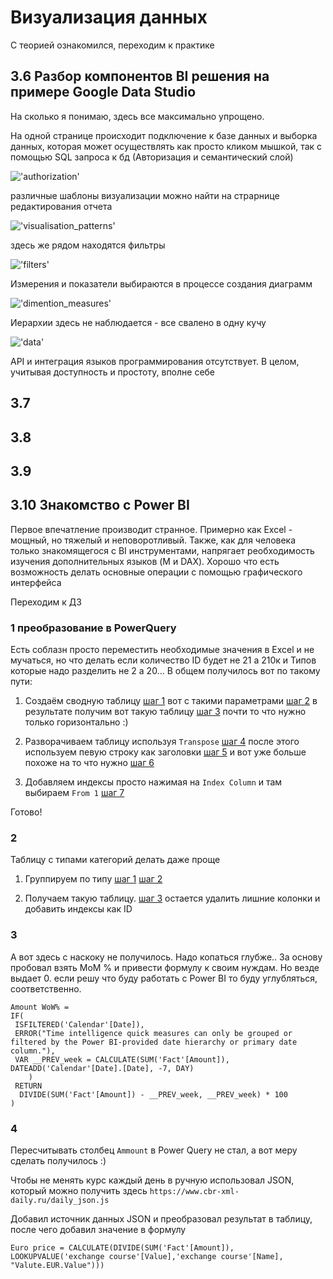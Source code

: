 # Визуализация данных

С теорией ознакомился, переходим к практике

## 3.6 Разбор компонентов BI решения на примере Google Data Studio

На сколько я понимаю, здесь все максимально упрощено.

На одной странице происходит подключение к базе данных и выборка данных, которая может осуществлять как просто кликом мышкой, так  с помощью SQL запроса к бд (Авторизация и семантический слой)

!['authorization'](./img/3.6_BI_auth_and_conn.JPG)

различные шаблоны визуализации можно найти на страрнице редактирования отчета

!['visualisation_patterns'](./img/3.6_BI_groph_types.JPG)

здесь же рядом находятся фильтры

!['filters'](./img/3.6_BI_filters.JPG)

Измерения и показатели выбираются в процессе создания диаграмм

!['dimention_measures'](./img/3.6_BI_mesures.JPG)

Иерархии здесь не наблюдается - все свалено в одну кучу

!['data'](./img/3.6_BI_data.JPG)

API и интеграция языков программирования отсутствует.
В целом, учитывая доступность и простоту, вполне себе

## 3.7

## 3.8

## 3.9

## 3.10 Знакомство с Power BI

Первое впечатление производит странное. Примерно как Excel - мощный, но тяжелый и неповоротливый. Также, как для человека только знакомящегося с BI инструментами, напрягает реобходимость изучения дополнительных языков (M и DAX). Хорошо что есть возможность делать основные операции с помощью графического интерфейса

Переходим к ДЗ

### 1 преобразование в PowerQuery

Есть соблазн просто переместить необходимые значения в Excel и не мучаться, но что делать если количество ID будет не 21 а 210к и Типов которые надо разделить не 2 а 20...
В общем получилось вот по такому пути:

1. Создаём сводную таблицу
[шаг 1](./img/3.10.1.01.JPG)
вот с такими параметрами
[шаг 2](./img/3.10.1.02.JPG)
в результате получим вот такую таблицу
[шаг 3](./img/3.10.1.03.JPG)
почти то что нужно только горизонтально :)

2. Разворачиваем таблицу используя `Transpose`
[шаг 4](./img/3.10.1.04.JPG)
после этого используем певую строку как заголовки
[шаг 5](./img/3.10.1.05.JPG)
и вот уже больше похоже на то что нужно
[шаг 6](./img/3.10.1.06.JPG)

3. Добавляем индексы просто нажимая на `Index Column` и там выбираем `From 1`
[шаг 7](./img/3.10.1.07.JPG)

Готово!

### 2

Таблицу с типами категорий делать даже проще

1. Группируем по типу
[шаг 1](./img/3.10.2.01.JPG)
[шаг 2](./img/3.10.2.02.JPG)

2. Получаем такую таблицу.
[шаг 3](./img/3.10.2.03.JPG)
остается удалить лишние колонки и добавить индексы как ID

### 3

А вот здесь с наскоку не получилось. Надо копаться глубже..
За основу пробовал взять MoM % и привести формулу к своим нуждам. Но везде выдает 0.
если решу что буду работать с Power BI то буду углубляться, соответственно.

```DAX
Amount WoW% = 
IF(
 ISFILTERED('Calendar'[Date]),
 ERROR("Time intelligence quick measures can only be grouped or filtered by the Power BI-provided date hierarchy or primary date column."),
 VAR __PREV_week = CALCULATE(SUM('Fact'[Amount]), DATEADD('Calendar'[Date].[Date], -7, DAY)
    )
 RETURN
  DIVIDE(SUM('Fact'[Amount]) - __PREV_week, __PREV_week) * 100
)
```

### 4

Пересчитывать столбец `Ammount` в Power Query не стал, а вот меру сделать получилось :)

Чтобы не менять курс каждый день в ручную использовал JSON, который можно получить здесь `https://www.cbr-xml-daily.ru/daily_json.js`

Добавил источник данных JSON и преобразовал результат в таблицу, после чего добавил значение в формулу

```DAX
Euro price = CALCULATE(DIVIDE(SUM('Fact'[Amount]), LOOKUPVALUE('exchange course'[Value],'exchange course'[Name], "Valute.EUR.Value")))
```
